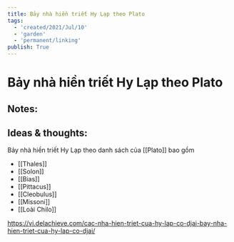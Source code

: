 ```yaml
---
title: Bảy nhà hiền triết Hy Lạp theo Plato
tags:
  - 'created/2021/Jul/10'
  - 'garden'
  - 'permanent/linking'
publish: True
---
```

# Bảy nhà hiền triết Hy Lạp theo Plato

## Notes:

## Ideas & thoughts:
Bảy nhà hiền triết Hy Lạp theo danh sách của [[Plato]] bao gồm

- [[Thales]]
- [[Solon]]
- [[Bias]]
- [[Pittacus]]
- [[Cleobulus]]
- [[Missoni]]
- [[Loài Chilo]]

https://vi.delachieve.com/cac-nha-hien-triet-cua-hy-lap-co-djai-bay-nha-hien-triet-cua-hy-lap-co-djai/

